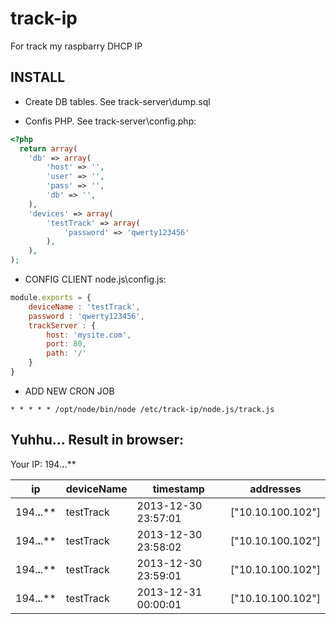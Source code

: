 track-ip
==============

For track my raspbarry DHCP IP

## INSTALL

- Create DB tables. See track-server\dump.sql

- Confis PHP. See track-server\config.php:
```php
<?php
  return array(
    'db' => array(
        'host' => '',
        'user' => '',
        'pass' => '',
        'db' => '',
    ),
    'devices' => array(
        'testTrack' => array(
            'password' => 'qwerty123456'
        ),
    ),
);
```


- CONFIG CLIENT node.js\config.js:
```js
module.exports = {
    deviceName : 'testTrack',
    password : 'qwerty123456',
    trackServer : {
        host: 'mysite.com',
        port: 80,
        path: '/'
    }
}
```

- ADD NEW CRON JOB
```
* * * * * /opt/node/bin/node /etc/track-ip/node.js/track.js
```

## Yuhhu... Result in browser:

Your IP: 194.**.**.**

| ip           | deviceName  | timestamp          | addresses |
| ------------ | -----       | -----------------  | -----    |
| 194.**.**.** | testTrack   | 2013-12-30 23:57:01 | ["10.10.100.102"] |
| 194.**.**.** | testTrack   | 2013-12-30 23:58:02 |["10.10.100.102"] |
| 194.**.**.** | testTrack   | 2013-12-30 23:59:01 |["10.10.100.102"] |
| 194.**.**.** | testTrack   | 2013-12-31 00:00:01 |["10.10.100.102"] |
